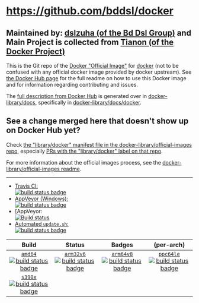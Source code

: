 # https://github.com/bddsl/docker

## Maintained by: [dslzuha (of the Bd Dsl Group)](https://github.com/bddsl/docker) and Main Project is collected from [Tianon (of the Docker Project)](https://github.com/docker-library/docker)

This is the Git repo of the [Docker "Official Image"](https://docs.docker.com/docker-hub/official_repos/) for [docker](https://hub.docker.com/_/docker/) (not to be confused with any official docker image provided by docker upstream). See [the Docker Hub page](https://hub.docker.com/_/docker/) for the full readme on how to use this Docker image and for information regarding contributing and issues.

The [full description from Docker Hub](https://hub.docker.com/_/docker/) is generated over in [docker-library/docs](https://github.com/docker-library/docs), specifically in [docker-library/docs/docker](https://github.com/docker-library/docs/tree/master/docker).

## See a change merged here that doesn't show up on Docker Hub yet?

Check [the "library/docker" manifest file in the docker-library/official-images repo](https://github.com/docker-library/official-images/blob/master/library/docker), especially [PRs with the "library/docker" label on that repo](https://github.com/docker-library/official-images/labels/library%2Fdocker).

For more information about the official images process, see the [docker-library/official-images readme](https://github.com/docker-library/official-images/blob/master/README.md).

---

-	[Travis CI:  
	![build status badge](https://img.shields.io/travis/docker-library/docker/master.svg)](https://travis-ci.org/docker-library/docker/branches)
-	[AppVeyor (Windows):  
	![build status badge](https://ci.appveyor.com/api/projects/status/github/docker-library/docker?branch=master&svg=true)](https://ci.appveyor.com/project/docker-library/docker)
-	[AppVeyor:  
	[![Build status](https://ci.appveyor.com/api/projects/status/jb45iiwty4c3b9nd?svg=true)](https://ci.appveyor.com/project/BdDsl/docker-3gi7a)
-	[Automated `update.sh`:  
	![build status badge](https://doi-janky.infosiftr.net/job/update.sh/job/docker/badge/icon)](https://doi-janky.infosiftr.net/job/update.sh/job/docker)

| Build | Status | Badges | (per-arch) |
|:-:|:-:|:-:|:-:|
| [`amd64`<br />![build status badge](https://doi-janky.infosiftr.net/job/multiarch/job/amd64/job/docker/badge/icon)](https://doi-janky.infosiftr.net/job/multiarch/job/amd64/job/docker) | [`arm32v6`<br />![build status badge](https://doi-janky.infosiftr.net/job/multiarch/job/arm32v6/job/docker/badge/icon)](https://doi-janky.infosiftr.net/job/multiarch/job/arm32v6/job/docker) | [`arm64v8`<br />![build status badge](https://doi-janky.infosiftr.net/job/multiarch/job/arm64v8/job/docker/badge/icon)](https://doi-janky.infosiftr.net/job/multiarch/job/arm64v8/job/docker) | [`ppc64le`<br />![build status badge](https://doi-janky.infosiftr.net/job/multiarch/job/ppc64le/job/docker/badge/icon)](https://doi-janky.infosiftr.net/job/multiarch/job/ppc64le/job/docker) |
| [`s390x`<br />![build status badge](https://doi-janky.infosiftr.net/job/multiarch/job/s390x/job/docker/badge/icon)](https://doi-janky.infosiftr.net/job/multiarch/job/s390x/job/docker) |

<!-- THIS FILE IS GENERATED BY https://github.com/docker-library/docs/blob/master/generate-repo-stub-readme.sh -->
